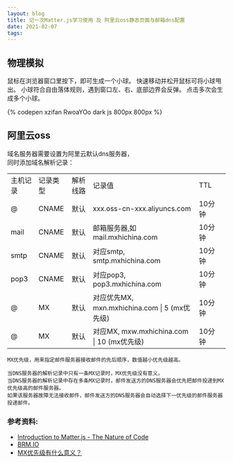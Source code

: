 ```yaml
---
layout: blog
title: 记一次Matter.js学习使用 及 阿里云oss静态页面与邮箱dns配置
date: 2021-02-07 
tags:
---
```

## 物理模拟  
鼠标在浏览器窗口里按下，即可生成一个小球。 快速移动并松开鼠标可将小球甩出。 小球符合自由落体规则，遇到窗口左、右、底部边界会反弹。 点击多次会生成多个小球。 

{% codepen xzifan RwoaYOo dark js 800px 800px %} 

## 阿里云oss
域名服务器需要设置为阿里云默认dns服务器，   
同时添加域名解析记录：  
<table>
    <tr>
        <td>主机记录</td>
        <td>记录类型</td>
        <td>解析线路</td>
        <td>记录值</td>
        <td>TTL</td>
    </tr>
    <tr>
        <td>@</td>
        <td>CNAME</td>
        <td>默认</td>
        <td>xxx.oss-cn-xxx.aliyuncs.com</td>
        <td>10分钟</td>
        <td></td>
    </tr>
    <tr>
        <td>mail</td>
        <td>CNAME</td>
        <td>默认</td>
        <td>邮箱服务器,如mail.mxhichina.com</td>
        <td>10分钟</td>
        <td></td>
    </tr>
    <tr>
        <td>smtp</td>
        <td>CNAME</td>
        <td>默认</td>
        <td>对应smtp, smtp.mxhichina.com</td>
        <td>10分钟</td>
        <td></td>
    </tr>
    <tr>
        <td>pop3</td>
        <td>CNAME</td>
        <td>默认</td>
        <td>对应pop3, pop3.mxhichina.com</td>
        <td>10分钟</td>
        <td></td>
    </tr>
    <tr>
        <td>@</td>
        <td>MX</td>
        <td>默认</td>
        <td>对应优先MX, mxn.mxhichina.com | 5 (mx优先级)</td>
        <td>10分钟</td>
    </tr>
    <tr>
        <td>@</td>
        <td>MX</td>
        <td>默认</td>
        <td>对应MX, mxw.mxhichina.com | 10 (mx优先级)</td>
        <td>10分钟</td>
    </tr>
</table>


    MX优先级，用来指定邮件服务器接收邮件的先后顺序，数值越小优先级越高。

    当DNS服务器的解析记录中只有一条MX记录时，MX优先级没有意义。
    当DNS服务器的解析记录中存在多条MX记录时，邮件发送方的DNS服务器会优先把邮件投递到MX优先级高的邮件服务器。
    如果该服务器故障无法接收邮件，邮件发送方的DNS服务器会自动选择下一优先级的邮件服务器投递邮件。

### 参考资料:  
- [Introduction to Matter.js - The Nature of Code](https://www.youtube.com/watch?v=urR596FsU68&ab_channel=TheCodingTrain)  
- [BRM.IO](https://brm.io/matter-js/)
- [MX优先级有什么意义？](https://support.huaweicloud.com/dns_faq/dns_faq_014.html)
